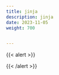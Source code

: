 ```yaml
---
title: jinja
description: jinja
date: 2023-11-05
weight: 700


---
```


{{< alert >}}

{{< /alert >}}

```bash



```
